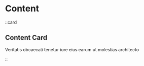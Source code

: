 # Content

::card

## Content Card

Veritatis obcaecati tenetur iure eius earum ut molestias architecto

::
